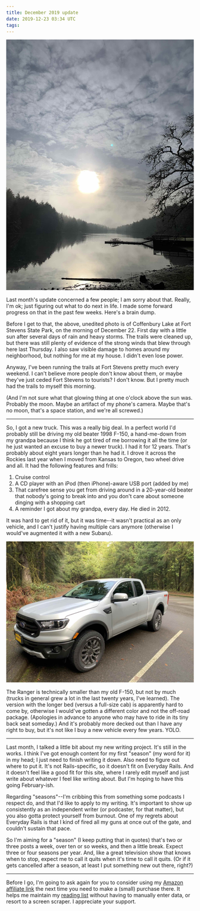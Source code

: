 ```yaml
---
title: December 2019 update
date: 2019-12-23 03:34 UTC
tags:
---
```


![Coffenbury Lake](/assets/images/content/coffenbury.jpg)

Last month's update concerned a few people; I am sorry about that. Really, I'm ok; just figuring out what to do next in life. I made some forward progress on that in the past few weeks. Here's a brain dump.

Before I get to that, the above, unedited photo is of Coffenbury Lake at Fort Stevens State Park, on the morning of December 22. First day with a little sun after several days of rain and heavy storms. The trails were cleaned up, but there was still plenty of evidence of the strong winds that blew through here last Thursday. I also saw visible damage to homes around my neighborhood, but nothing for me at my house. I didn't even lose power.

Anyway, I've been running the trails at Fort Stevens pretty much every weekend. I can't believe more people don't know about them, or maybe they've just ceded Fort Stevens to tourists? I don't know. But I pretty much had the trails to myself this morning.

(And I'm not sure what that glowing thing at one o'clock above the sun was. Probably the moon. Maybe an artifact of my phone's camera. Maybe that's no moon, that's a space station, and we're all screwed.)

---

So, I got a new truck. This was a really big deal. In a perfect world I'd probably still be driving my old beater 1998 F-150, a hand-me-down from my grandpa because I think he got tired of me borrowing it all the time (or he just wanted an excuse to buy a newer truck). I had it for 12 years. That's probably about eight years longer than he had it. I drove it across the Rockies last year when I moved from Kansas to Oregon, two wheel drive and all. It had the following features and frills:

1. Cruise control
2. A CD player with an iPod (then iPhone)-aware USB port (added by me)
3. That carefree sense you get from driving around in a 20-year-old beater that nobody's going to break into and you don't care about someone dinging with a shopping cart
4. A reminder I got about my grandpa, every day. He died in 2012.

It was hard to get rid of it, but it was time--it wasn't practical as an only vehicle, and I can't justify having multiple cars anymore (otherwise I would've augmented it with a new Subaru).

![New truck!](/assets/images/content/ranger.jpg)

The Ranger is technically smaller than my old F-150, but not by much (trucks in general grew a lot in the last twenty years, I've learned). The version with the longer bed (versus a full-size cab) is apparently hard to come by, otherwise I would've gotten a different color and not the off-road package. (Apologies in advance to anyone who may have to ride in its tiny back seat someday.) And it's probably more decked out than I have any right to buy, but it's not like I buy a new vehicle every few years. YOLO.

---

Last month, I talked a little bit about my new writing project. It's still in the works. I think I've got enough content for my first "season" (my word for it) in my head; I just need to finish writing it down. Also need to figure out where to put it. It's not Rails-specific, so it doesn't fit on Everyday Rails. And it doesn't feel like a good fit for this site, where I rarely edit myself and just write about whatever I feel like writing about. But I'm hoping to have this going February-ish.

Regarding "seasons"--I'm cribbing this from something some podcasts I respect do, and that I'd like to apply to my writing. It's important to show up consistently as an independent writer (or podcaster, for that matter), but you also gotta protect yourself from burnout. One of my regrets about Everyday Rails is that I kind of fired all my guns at once out of the gate, and couldn't sustain that pace.

So I'm aiming for a "season" (I keep putting that in quotes) that's two or three posts a week, over ten or so weeks, and then a little break. Expect three or four seasons per year. And, like a great television show that knows when to stop, expect me to call it quits when it's time to call it quits. (Or if it gets cancelled after a season, at least I put something new out there, right?)

---

Before I go, I'm going to ask again for you to consider using my [Amazon affiliate link](https://amzn.to/35QDPT4) the next time you need to make a (small) purchase there. It helps me maintain my [reading list](/pages/reading.html) without having to manually enter data, or resort to a screen scraper. I appreciate your support.
